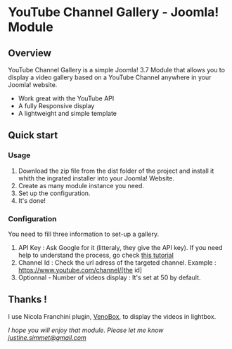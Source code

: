 # YouTube Channel Gallery - Joomla! Module  #

## Overview
YouTube Channel Gallery is a simple Joomla! 3.7 Module that allows you to display a video gallery based on a YouTube Channel anywhere in your Joomla! website.

* Work great with the YouTube API
* A fully Responsive display
* A lightweight and simple template


## Quick start

### Usage
   1. Download the zip file from the dist folder of the project and install it whith the ingrated installer into your Joomla! Website.  
   2. Create as many module instance you need.  
   3. Set up the configuration.  
   4. It's done!

### Configuration
You need to fill three information to set-up a gallery.  
   1. API Key : Ask Google for it (litteraly, they give the API key). If you need help to understand the process, go check [this tutorial](https://developers.google.com/youtube/v3/getting-started)  
   1.  Channel Id : Check the url adress of the targeted channel. Example : https://www.youtube.com/channel/[the id]  
   3. Optionnal - Number of videos display : It's set at 50 by default.  

## Thanks !
I use Nicola Franchini plugin, [VenoBox](https://github.com/nicolafranchini/VenoBox), to display the videos in lightbox.

*I hope you will enjoy that module. Please let me know [justine.simmet@gmail.com](justine.simmet@gmail.com)*